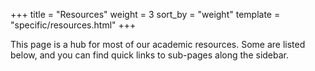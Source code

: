 +++
title = "Resources"
weight = 3
sort_by = "weight"
template = "specific/resources.html"
+++

This page is a hub for most of our academic resources. Some are listed below, and you can find quick links to sub-pages along the sidebar.
